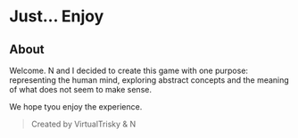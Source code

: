 # Just... Enjoy

## About
Welcome. N and I decided to create this game with one purpose: representing the human mind, exploring abstract concepts and the meaning of what does not seem to make sense.

We hope tyou enjoy the experience.

> Created by VirtualTrisky & N

